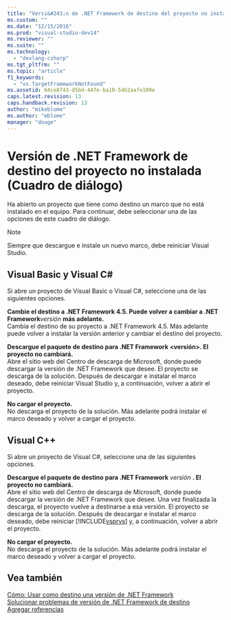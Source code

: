 ```yaml
---
title: "Versi&#243;n de .NET Framework de destino del proyecto no instalada (Cuadro de di&#225;logo) | Microsoft Docs"
ms.custom: ""
ms.date: "12/15/2016"
ms.prod: "visual-studio-dev14"
ms.reviewer: ""
ms.suite: ""
ms.technology: 
  - "devlang-csharp"
ms.tgt_pltfrm: ""
ms.topic: "article"
f1_keywords: 
  - "vs.TargetFrameworkNotFound"
ms.assetid: 64ce8743-d5bd-447e-ba10-54b2aafe109e
caps.latest.revision: 13
caps.handback.revision: 13
author: "mikeblome"
ms.author: "mblome"
manager: "douge"
---
```

# Versi&#243;n de .NET Framework de destino del proyecto no instalada (Cuadro de di&#225;logo)
Ha abierto un proyecto que tiene como destino un marco que no está instalado en el equipo. Para continuar, debe seleccionar una de las opciones de este cuadro de diálogo.  
  
> [!NOTE]
>  Siempre que descargue e instale un nuevo marco, debe reiniciar Visual Studio.  
  
## Visual Basic y Visual C\#  
 Si abre un proyecto de Visual Basic o Visual C\#, seleccione una de las siguientes opciones.  
  
 **Cambie el destino a .NET Framework 4.5. Puede volver a cambiar a .NET Framework***versión* **más adelante.**  
 Cambia el destino de su proyecto a .NET Framework 4.5. Más adelante puede volver a instalar la versión anterior y cambiar el destino del proyecto.  
  
 **Descargue el paquete de destino para .NET Framework \<versión\>. El proyecto no cambiará.**  
 Abre el sitio web del Centro de descarga de Microsoft, donde puede descargar la versión de .NET Framework que desee. El proyecto se descarga de la solución. Después de descargar e instalar el marco deseado, debe reiniciar Visual Studio y, a continuación, volver a abrir el proyecto.  
  
 **No cargar el proyecto.**  
 No descarga el proyecto de la solución. Más adelante podrá instalar el marco deseado y volver a cargar el proyecto.  
  
## Visual C\+\+  
 Si abre un proyecto de Visual C\#, seleccione una de las siguientes opciones.  
  
 **Descargue el paquete de destino para .NET Framework** *versión* **. El proyecto no cambiará.**  
 Abre el sitio web del Centro de descarga de Microsoft, donde puede descargar la versión de .NET Framework que desee. Una vez finalizada la descarga, el proyecto vuelve a destinarse a esa versión. El proyecto se descarga de la solución. Después de descargar e instalar el marco deseado, debe reiniciar [!INCLUDE[vsprvs](../assembler/masm/includes/vsprvs_md.md)] y, a continuación, volver a abrir el proyecto.  
  
 **No cargar el proyecto.**  
 No descarga el proyecto de la solución. Más adelante podrá instalar el marco deseado y volver a cargar el proyecto.  
  
## Vea también  
 [Cómo: Usar como destino una versión de .NET Framework](../Topic/How%20to:%20Target%20a%20Version%20of%20the%20.NET%20Framework.md)   
 [Solucionar problemas de versión de .NET Framework de destino](../Topic/Troubleshooting%20.NET%20Framework%20Targeting%20Errors.md)   
 [Agregar referencias](../ide/adding-references-in-visual-cpp-projects.md)